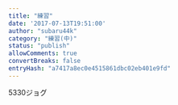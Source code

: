 ```yaml
---
title: "練習"
date: '2017-07-13T19:51:00'
author: "subaru44k"
category: "練習(中)"
status: "publish"
allowComments: true
convertBreaks: false
entryHash: "a7417a8ec0e4515861dbc02eb401e9fd"
---
```

5330ジョグ
